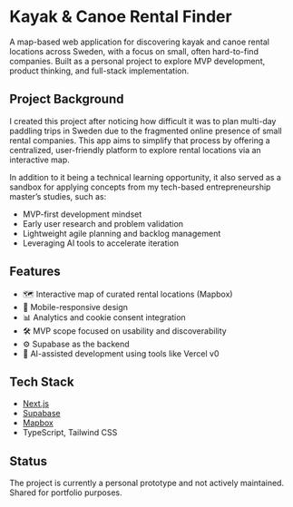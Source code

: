 # Kayak & Canoe Rental Finder

A map-based web application for discovering kayak and canoe rental locations across Sweden, with a focus on small, often hard-to-find companies. Built as a personal project to explore MVP development, product thinking, and full-stack implementation.

## Project Background

I created this project after noticing how difficult it was to plan multi-day paddling trips in Sweden due to the fragmented online presence of small rental companies. This app aims to simplify that process by offering a centralized, user-friendly platform to explore rental locations via an interactive map.

In addition to it being a technical learning opportunity, it also served as a sandbox for applying concepts from my tech-based entrepreneurship master’s studies, such as:
- MVP-first development mindset
- Early user research and problem validation
- Lightweight agile planning and backlog management
- Leveraging AI tools to accelerate iteration

## Features

- 🗺️ Interactive map of curated rental locations (Mapbox)
- 📱 Mobile-responsive design
- 📊 Analytics and cookie consent integration
- 🛠️ MVP scope focused on usability and discoverability
- ⚙️ Supabase as the backend
- 🤖 AI-assisted development using tools like Vercel v0

## Tech Stack

- [Next.js](https://nextjs.org/)
- [Supabase](https://supabase.com/)
- [Mapbox](https://www.mapbox.com/)
- TypeScript, Tailwind CSS

## Status

The project is currently a personal prototype and not actively maintained. Shared for portfolio purposes.
